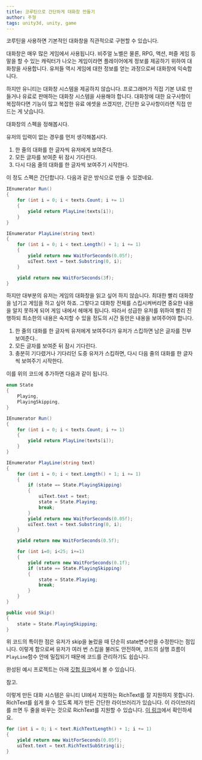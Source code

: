 ```yaml
---
title: 코루틴으로 간단하게 대화창 만들기
author: 주형
tags: unity3d, unity, game
---
```


코루틴을 사용하면 기본적인 대화창을 직관적으로 구현할 수 있습니다.

대화창은 매우 많은 게임에서 사용됩니다. 비주얼 노벨은 물론, RPG, 액션, 퍼즐 게임 등 말을 할 수 있는 캐릭터가 나오는 게임이라면 플레이어에게 정보를 제공하기 위하여 대화창을 사용합니다. 유저들 역시 게임에 대한 정보를 얻는 과정으로써 대화창에 익숙합니다.

하지만 유니티는 대화창 시스템을 제공하지 않습니다. 프로그래머가 직접 기본 UI로 만들거나 유료로 판매하는 대화창 시스템을 사용해야 합니다. 대화창에 대한 요구사항이 복잡하다면 기능이 많고 복잡한 유료 에셋을 쓰겠지만, 간단한 요구사항이라면 직접 만드는 게 낫습니다.

대화창의 스펙을 정해봅시다.

유저의 입력이 없는 경우를 먼저 생각해봅시다.

1. 한 줄의 대화를 한 글자씩 유저에게 보여준다.
1. 모든 글자를 보여준 뒤 잠시 기다린다.
1. 다시 다음 줄의 대화를 한 글자씩 보여주기 시작한다.

이 정도 스펙은 간단합니다. 다음과 같은 방식으로 만들 수 있겠네요.

```csharp
IEnumerator Run()
{
    for (int i = 0; i < texts.Count; i += 1)
    {
        yield return PlayLine(texts[i]);
    }
}

IEnumerator PlayLine(string text)
{
    for (int i = 0; i < text.Length() + 1; i += 1)
    {
        yield return new WaitForSeconds(0.05f);
        uiText.text = text.Substring(0, i);
    }

    yield return new WaitForSeconds(3f);
}
```

하지만 대부분의 유저는 게임의 대화창을 읽고 싶어 하지 않습니다. 최대한 빨리 대화창을 넘기고 게임을 하고 싶어 하죠. 그렇다고 대화창 전체를 스킵시켜버리면 중요한 내용을 알지 못하게 되어 게임 내에서 헤매게 됩니다. 따라서 성급한 유저를 위하여 빨리 진행하되 최소한의 내용은 숙지할 수 있을 정도의 시간 동안은 내용을 보여주어야 합니다.

1. 한 줄의 대화를 한 글자씩 유저에게 보여주다가 유저가 스킵하면 남은 글자를 전부 보여준다..
1. 모든 글자를 보여준 뒤 잠시 기다린다.
1. 충분히 기다렸거나 기다리던 도중 유저가 스킵하면, 다시 다음 줄의 대화를 한 글자씩 보여주기 시작한다.

이를 위의 코드에 추가하면 다음과 같이 됩니다.

```csharp
enum State
{
    Playing,
    PlayingSkipping,
}

IEnumerator Run()
{
    for (int i = 0; i < texts.Count; i += 1)
    {
        yield return PlayLine(texts[i]);
    }
}

IEnumerator PlayLine(string text)
{
    for (int i = 0; i < text.Length() + 1; i += 1)
    {
        if (state == State.PlayingSkipping)
        {
            uiText.text = text;
            state = State.Playing;
            break;
        }
        yield return new WaitForSeconds(0.05f);
        uiText.text = text.Substring(0, i);
    }

    yield return new WaitForSeconds(0.5f);

    for (int i=0; i<25; i+=1)
    {
        yield return new WaitForSeconds(0.1f);
        if (state == State.PlayingSkipping)
        {
            state = State.Playing;
            break;
        }
    }
}

public void Skip()
{
    state = State.PlayingSkipping;
}
```

위 코드의 특이한 점은 유저가 skip을 눌렀을 때 단순히 state변수만을 수정한다는 점입니다. 이렇게 함으로써 유저가 여러 번 스킵을 불러도 안전하며, 코드의 실행 흐름이 `PlayLine`함수 안에 밀집되기 때문에 코드를 관리하기도 쉽습니다.

완성된 예시 프로젝트는 아래 [깃헙 링크](https://github.com/majecty/DialogueByCoroutineExample)에서 볼 수 있습니다.

참고.

이렇게 만든 대화 시스템은 유니티 UI에서 지원하는 RichText를 잘 지원하지 못합니다. RichText를 쉽게 쓸 수 있도록 제가 만든 간단한 라이브러리가 있습니다. 이 라이브러리를 쓰면 두 줄을 바꾸는 것으로 RichText를 지원할 수 있습니다. [이 링크](https://github.com/majecty/Unity3dRichTextHelper)에서 확인하세요.

```csharp
for (int i = 0; i < text.RichTextLength() + 1; i += 1)
{
    yield return new WaitForSeconds(0.05f);
    uiText.text = text.RichTextSubString(i);
}
```